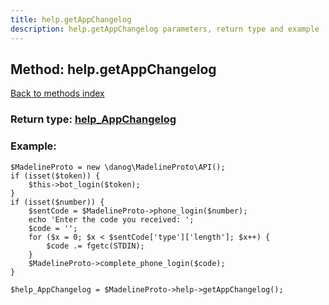 ```yaml
---
title: help.getAppChangelog
description: help.getAppChangelog parameters, return type and example
---
```

## Method: help.getAppChangelog  
[Back to methods index](index.md)




### Return type: [help\_AppChangelog](../types/help_AppChangelog.md)

### Example:


```
$MadelineProto = new \danog\MadelineProto\API();
if (isset($token)) {
    $this->bot_login($token);
}
if (isset($number)) {
    $sentCode = $MadelineProto->phone_login($number);
    echo 'Enter the code you received: ';
    $code = '';
    for ($x = 0; $x < $sentCode['type']['length']; $x++) {
        $code .= fgetc(STDIN);
    }
    $MadelineProto->complete_phone_login($code);
}

$help_AppChangelog = $MadelineProto->help->getAppChangelog();
```
